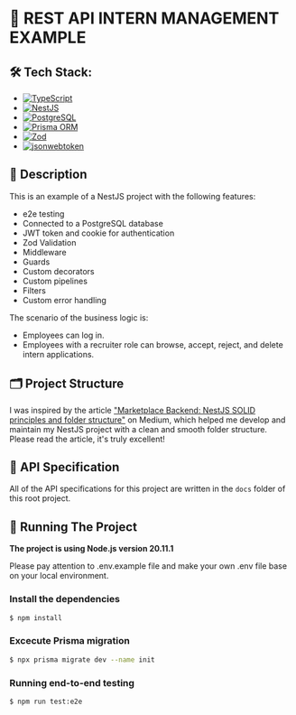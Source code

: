 # 🚀 REST API INTERN MANAGEMENT EXAMPLE

## 🛠 Tech Stack:
- [![TypeScript](https://img.shields.io/badge/TypeScript-007ACC?style=flat-square&logo=typescript&logoColor=white)](https://www.typescriptlang.org/docs/)
- [![NestJS](https://img.shields.io/badge/NestJS-E0234E?style=flat-square&logo=nestjs&logoColor=white)](https://docs.nestjs.com/)
- [![PostgreSQL](https://img.shields.io/badge/PostgreSQL-336791?style=flat-square&logo=postgresql&logoColor=white)](https://www.postgresql.org/docs/)
- [![Prisma ORM](https://img.shields.io/badge/Prisma-2D3748?style=flat-square&logo=prisma&logoColor=white)](https://www.prisma.io/docs/)
- [![Zod](https://img.shields.io/badge/Zod-3C873A?style=flat-square&logo=java&logoColor=white)](https://zod.dev/)
- [![jsonwebtoken](https://img.shields.io/badge/JsonWebToken-000000?style=flat-square&logo=json-web-tokens&logoColor=white)](https://www.npmjs.com/package/jsonwebtoken)

## 📖 Description
This is an example of a NestJS project with the following features:
- e2e testing
- Connected to a PostgreSQL database
- JWT token and cookie for authentication
- Zod Validation
- Middleware
- Guards
- Custom decorators
- Custom pipelines
- Filters
- Custom error handling

The scenario of the business logic is: 
- Employees can log in.
- Employees with a recruiter role can browse, accept, reject, and delete intern applications.

## 🗂 Project Structure

I was inspired by the article ["Marketplace Backend: NestJS SOLID principles and folder structure"](https://mobileappcircular.com/marketplace-backend-nestjs-solid-principles-and-folder-structure-82cc72a82490) on Medium, which helped me develop and maintain my NestJS project with a clean and smooth folder structure. Please read the article, it's truly excellent!

## 📄 API Specification

All of the API specifications for this project are written in the `docs` folder of this root project.

## 🚀 Running The Project

**The project is using Node.js version 20.11.1**

Please pay attention to .env.example file and make your own .env file base on your local environment.

### Install the dependencies
```bash
$ npm install
```

### Excecute Prisma migration
```bash
$ npx prisma migrate dev --name init
```

### Running end-to-end testing
```bash
$ npm run test:e2e
```